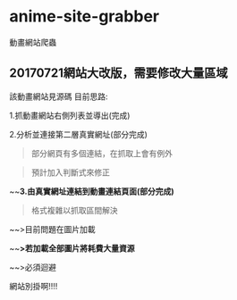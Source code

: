 # anime-site-grabber
動畫網站爬蟲

## 20170721網站大改版，需要修改大量區域

該動畫網站見源碼
目前思路:

1.抓動畫網站右側列表並導出(完成)

2.分析並連接第二層真實網址(部分完成)
>部分網頁有多個連結，在抓取上會有例外

>預計加入判斷式來修正

~~**3.由真實網址連結到動畫連結頁面(部分完成)**
>格式複雜以抓取區間解決

~~>目前問題在圖片加載

~~**>若加載全部圖片將耗費大量資源**

~~>必須迴避

網站別掛啊!!!!
